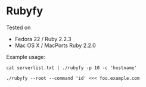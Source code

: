 Rubyfy
======

Tested on 

* Fedora 22 / Ruby 2.2.3
* Mac OS X / MacPorts Ruby 2.2.0

Example usage:

```
cat serverlist.txt | ./rubyfy -p 10 -c 'hostname'

./rubyfy --root --command 'id' <<< foo.example.com
```


